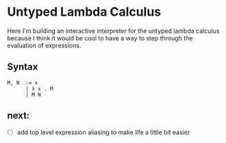 # Untyped Lambda Calculus

Here I'm building an interactive interpreter for the untyped lambda calculus because I think it would be cool to have a way to step through the evaluation of expressions.

## Syntax

```
M, N  := x
      | λ x . M
      | M N
```

## next:

- [ ] add top level expression aliasing to make life a little bit easier
